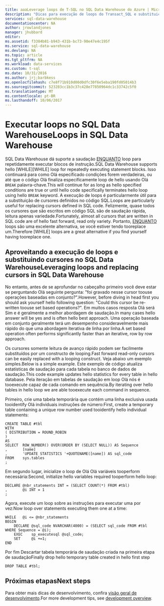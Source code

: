 ```yaml
---
title: aaaLeverage loops de T-SQL no SQL Data Warehouse do Azure | Microsoft Docs
description: "Dicas para execução de loops do Transact_SQL e substituição de cursores no SQL Data Warehouse Azure para desenvolver soluções."
services: sql-data-warehouse
documentationcenter: NA
author: jrowlandjones
manager: jhubbard
editor: 
ms.assetid: f3384b81-b943-431b-bc73-90e47e4c195f
ms.service: sql-data-warehouse
ms.devlang: NA
ms.topic: article
ms.tgt_pltfrm: NA
ms.workload: data-services
ms.custom: t-sql
ms.date: 10/31/2016
ms.author: jrj;barbkess
ms.openlocfilehash: c7e8f71b910d00d0dfc30f6e5eba190fd05014b3
ms.sourcegitcommit: 523283cc1b3c37c428e77850964dc1c33742c5f0
ms.translationtype: MT
ms.contentlocale: pt-BR
ms.lasthandoff: 10/06/2017
---
```

# <a name="loops-in-sql-data-warehouse"></a><span data-ttu-id="1f8e1-103">Executar loops no SQL Data Warehouse</span><span class="sxs-lookup"><span data-stu-id="1f8e1-103">Loops in SQL Data Warehouse</span></span>
<span data-ttu-id="1f8e1-104">SQL Data Warehouse dá suporte a saudação [ENQUANTO][ENQUANTO] loop para repetidamente executar blocos de instrução.</span><span class="sxs-lookup"><span data-stu-id="1f8e1-104">SQL Data Warehouse supports hello [WHILE][WHILE] loop for repeatedly executing statement blocks.</span></span> <span data-ttu-id="1f8e1-105">Isso continuará para como Olá especificado condições forem verdadeiras, ou até que o código Olá finaliza especificamente loop de hello usando Olá `BREAK` palavra-chave.</span><span class="sxs-lookup"><span data-stu-id="1f8e1-105">This will continue for as long as hello specified conditions are true or until hello code specifically terminates hello loop using hello `BREAK` keyword.</span></span> <span data-ttu-id="1f8e1-106">A execução de loops é particularmente útil para a substituição de cursores definidos no código SQL.</span><span class="sxs-lookup"><span data-stu-id="1f8e1-106">Loops are particularly useful for replacing cursors defined in SQL code.</span></span> <span data-ttu-id="1f8e1-107">Felizmente, quase todos os cursores que são escritos em código SQL são de saudação rápida, leitura apenas variedade.</span><span class="sxs-lookup"><span data-stu-id="1f8e1-107">Fortunately, almost all cursors that are written in SQL code are of hello fast forward, read only variety.</span></span> <span data-ttu-id="1f8e1-108">Portanto, [ENQUANTO] loops são uma excelente alternativa, se você estiver tendo tooreplace um.</span><span class="sxs-lookup"><span data-stu-id="1f8e1-108">Therefore [WHILE] loops are a great alternative if you find yourself having tooreplace one.</span></span>

## <a name="leveraging-loops-and-replacing-cursors-in-sql-data-warehouse"></a><span data-ttu-id="1f8e1-109">Aproveitando a execução de loops e substituindo cursores no SQL Data Warehouse</span><span class="sxs-lookup"><span data-stu-id="1f8e1-109">Leveraging loops and replacing cursors in SQL Data Warehouse</span></span>
<span data-ttu-id="1f8e1-110">No entanto, antes de se aprofundar no cabeçalho primeiro você deve estar se perguntando Olá seguinte pergunta: "foi gravado nesse cursor toouse operações baseadas em conjunto?".</span><span class="sxs-lookup"><span data-stu-id="1f8e1-110">However, before diving in head first you should ask yourself hello following question: "Could this cursor be re-written toouse set based operations?".</span></span> <span data-ttu-id="1f8e1-111">Em muitos casos resposta Olá será Sim e é geralmente a melhor abordagem de saudação.</span><span class="sxs-lookup"><span data-stu-id="1f8e1-111">In many cases hello answer will be yes and is often hello best approach.</span></span> <span data-ttu-id="1f8e1-112">Uma operação baseada em conjunto geralmente terá um desempenho consideravelmente mais rápido do que uma abordagem iterativa de linha por linha.</span><span class="sxs-lookup"><span data-stu-id="1f8e1-112">A set based operation often performs significantly faster than an iterative, row by row approach.</span></span>

<span data-ttu-id="1f8e1-113">Os cursores somente leitura de avanço rápido podem ser facilmente substituídos por um constructo de looping.</span><span class="sxs-lookup"><span data-stu-id="1f8e1-113">Fast forward read-only cursors can be easily replaced with a looping construct.</span></span> <span data-ttu-id="1f8e1-114">Veja abaixo um exemplo simples.</span><span class="sxs-lookup"><span data-stu-id="1f8e1-114">Below is a simple example.</span></span> <span data-ttu-id="1f8e1-115">Este exemplo de código atualiza estatísticas de saudação para cada tabela no banco de dados de saudação.</span><span class="sxs-lookup"><span data-stu-id="1f8e1-115">This code example updates hello statistics for every table in hello database.</span></span> <span data-ttu-id="1f8e1-116">Pela iteração em tabelas de saudação em loop Olá nós é tooexecute capaz de cada comando em sequência.</span><span class="sxs-lookup"><span data-stu-id="1f8e1-116">By iterating over hello tables in hello loop we are able tooexecute each command in sequence.</span></span>

<span data-ttu-id="1f8e1-117">Primeiro, crie uma tabela temporária que contém uma linha exclusiva usada tooidentify Olá individuais instruções de número:</span><span class="sxs-lookup"><span data-stu-id="1f8e1-117">First, create a temporary table containing a unique row number used tooidentify hello individual statements:</span></span>

```
CREATE TABLE #tbl
WITH
( DISTRIBUTION = ROUND_ROBIN
)
AS
SELECT  ROW_NUMBER() OVER(ORDER BY (SELECT NULL)) AS Sequence
,       [name]
,       'UPDATE STATISTICS '+QUOTENAME([name]) AS sql_code
FROM    sys.tables
;
```

<span data-ttu-id="1f8e1-118">Em segundo lugar, inicialize o loop de Olá Olá variáveis tooperform necessária:</span><span class="sxs-lookup"><span data-stu-id="1f8e1-118">Second, initialize hello variables required tooperform hello loop:</span></span>

```
DECLARE @nbr_statements INT = (SELECT COUNT(*) FROM #tbl)
,       @i INT = 1
;
```

<span data-ttu-id="1f8e1-119">Agora, execute um loop sobre as instruções para executar uma por vez:</span><span class="sxs-lookup"><span data-stu-id="1f8e1-119">Now loop over statements executing them one at a time:</span></span>

```
WHILE   @i <= @nbr_statements
BEGIN
    DECLARE @sql_code NVARCHAR(4000) = (SELECT sql_code FROM #tbl WHERE Sequence = @i);
    EXEC    sp_executesql @sql_code;
    SET     @i +=1;
END
```

<span data-ttu-id="1f8e1-120">Por fim Descartar tabela temporária de saudação criada na primeira etapa de saudação</span><span class="sxs-lookup"><span data-stu-id="1f8e1-120">Finally drop hello temporary table created in hello first step</span></span>

```
DROP TABLE #tbl;
```


<!--Every topic should have next steps and links toohello next logical set of content tookeep hello customer engaged-->

## <a name="next-steps"></a><span data-ttu-id="1f8e1-121">Próximas etapas</span><span class="sxs-lookup"><span data-stu-id="1f8e1-121">Next steps</span></span>
<span data-ttu-id="1f8e1-122">Para obter mais dicas de desenvolvimento, confira [visão geral de desenvolvimento][development overview].</span><span class="sxs-lookup"><span data-stu-id="1f8e1-122">For more development tips, see [development overview][development overview].</span></span>

<!--Image references-->

<!--Article references-->
[development overview]: sql-data-warehouse-overview-develop.md

<!--MSDN references-->
[ENQUANTO]: https://msdn.microsoft.com/library/ms178642.aspx


<!--Other Web references-->
